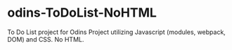 # odins-ToDoList-NoHTML
 To Do List project for Odins Project utilizing Javascript (modules, webpack, DOM) and CSS. No HTML.
